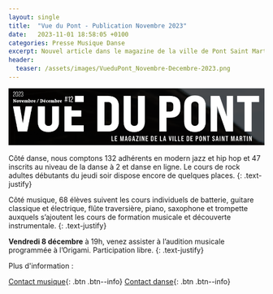 ```yaml
---
layout: single
title:  "Vue du Pont - Publication Novembre 2023"
date:   2023-11-01 18:58:05 +0100
categories: Presse Musique Danse
excerpt: Nouvel article dans le magazine de la ville de Pont Saint Martin.
header:
  teaser: /assets/images/VueduPont_Novembre-Decembre-2023.png
---
```


![alt](/assets/images/VueduPont_Novembre-Decembre-2023.png)

Côté danse, nous comptons 132 adhérents en modern jazz et hip hop et 47 inscrits au niveau de la danse à 2 et danse en ligne. Le cours de rock adultes débutants du jeudi soir dispose encore de quelques places.
{: .text-justify}

Côté musique, 68 élèves suivent les cours individuels de batterie, guitare classique et électrique, flûte traversière, piano, saxophone et trompette auxquels s’ajoutent les cours de formation musicale et découverte instrumentale.
{: .text-justify}

**Vendredi 8 décembre** à 19h, venez assister à l’audition musicale programmée à l’Origami. Participation libre.
{: .text-justify}

Plus d'information : 

[Contact musique](mailto:musiquepsm@gmail.com){: .btn .btn--info}
[Contact danse](mailto:dansepsm@gmail.com){: .btn .btn--info}